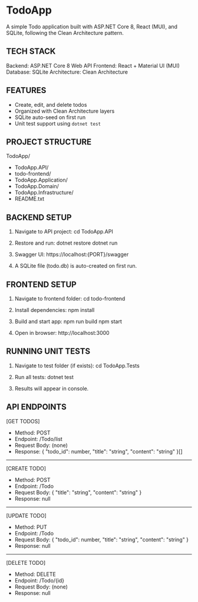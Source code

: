 TodoApp
========
A simple Todo application built with ASP.NET Core 8, React (MUI), and SQLite, following the Clean Architecture pattern.

TECH STACK
-----------
Backend:  ASP.NET Core 8 Web API
Frontend: React + Material UI (MUI)
Database: SQLite
Architecture: Clean Architecture

FEATURES
---------
- Create, edit, and delete todos
- Organized with Clean Architecture layers
- SQLite auto-seed on first run
- Unit test support using `dotnet test`

PROJECT STRUCTURE
-----------------
TodoApp/
- TodoApp.API/
- todo-frontend/
- TodoApp.Application/
- TodoApp.Domain/
- TodoApp.Infrastructure/
- README.txt

BACKEND SETUP
--------------
1. Navigate to API project:
   cd TodoApp.API

2. Restore and run:
   dotnet restore
   dotnet run

3. Swagger UI:
   https://localhost:{PORT}/swagger

4. A SQLite file (todo.db) is auto-created on first run.

FRONTEND SETUP
---------------
1. Navigate to frontend folder:
   cd todo-frontend

2. Install dependencies:
   npm install

3. Build and start app:
   npm run build
   npm start

4. Open in browser:
   http://localhost:3000

RUNNING UNIT TESTS
-------------------
1. Navigate to test folder (if exists):
   cd TodoApp.Tests

2. Run all tests:
   dotnet test

3. Results will appear in console.

API ENDPOINTS
--------------
[GET TODOS]
- Method:  POST
- Endpoint: /Todo/list
- Request Body: (none)
- Response: {
  "todo_id": number,
  "title": "string",
  "content": "string"
}[]

--------------------------------------

[CREATE TODO]
- Method:  POST
- Endpoint: /Todo
- Request Body:
{
  "title": "string",
  "content": "string"
}
- Response: null

--------------------------------------

[UPDATE TODO]
- Method:  PUT
- Endpoint: /Todo
- Request Body:
{
  "todo_id": number,
  "title": "string",
  "content": "string"
}
- Response: null

--------------------------------------

[DELETE TODO]
- Method:  DELETE
- Endpoint: /Todo/{id}
- Request Body: (none)
- Response: null
